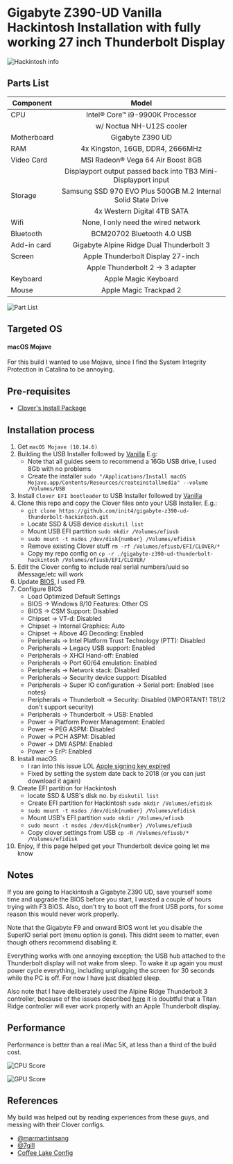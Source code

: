 # Gigabyte Z390-UD Vanilla Hackintosh Installation with fully working 27 inch Thunderbolt Display 

![Hackintosh info](https://github.com/init4/gigabyte-z390-ud-thunderbolt-hackintosh/blob/master/img/info.png?raw=true)

## Parts List
| Component     | Model         | 
| ------------- |:-------------:| 
| CPU | Intel® Core™ i9-9900K Processor | 
| | w/ Noctua NH-U12S cooler | 
| Motherboard | Gigabyte Z390 UD |   
| RAM | 4x Kingston, 16GB, DDR4, 2666MHz |
| Video Card | MSI Radeon® Vega 64 Air Boost 8GB | 
| | Displayport output passed back into TB3 Mini-Displayport input | 
| Storage | Samsung SSD 970 EVO Plus 500GB M.2 Internal Solid State Drive |
| | 4x Western Digital 4TB SATA |
| Wifi | None, I only need the wired network |
| Bluetooth | BCM20702 Bluetooth 4.0 USB |
| Add-in card | Gigabyte Alpine Ridge Dual Thunderbolt 3 |
| Screen | Apple Thunderbolt Display 27-inch |
| | Apple Thunderbolt 2 → 3 adapter |
| Keyboard | Apple Magic Keyboard |
| Mouse | Apple Magic Trackpad 2 |

![Part List](https://github.com/init4/gigabyte-z390-ud-thunderbolt-hackintosh/blob/master/img/hardware.jpg?raw=true)

## Targeted OS
#### macOS Mojave 
For this build I wanted to use Mojave, since I find the System Integrity Protection in Catalina to be annoying.

## Pre-requisites
- [Clover's Install Package](http://mackie100projects.altervista.org/download-clover-configurator/)

## Installation process 
1. Get `macOS Mojave (10.14.6)`
2. Building the USB Installer followed by [Vanilla](https://hackintosh.gitbook.io/-r-hackintosh-vanilla-desktop-guide/building-the-usb-installer) E.g: 
    - Note that all guides seem to recommend a 16Gb USB drive, I used 8Gb with no problems 
    - Create the installer `sudo "/Applications/Install macOS Mojave.app/Contents/Resources/createinstallmedia" --volume /Volumes/USB`
3. Install `Clover EFI bootloader` to USB Installer followed by [Vanilla](https://hackintosh.gitbook.io/-r-hackintosh-vanilla-desktop-guide/clover-setup)
4. Clone this repo and copy the Clover files onto your USB Installer. E.g.:
    - `git clone https://github.com/init4/gigabyte-z390-ud-thunderbolt-hackintosh.git` 
    - Locate SSD & USB device `diskutil list`
    - Mount USB EFI partition `sudo mkdir /Volumes/efiusb`
    - `sudo mount -t msdos /dev/disk{number} /Volumes/efidisk`
    - Remove existing Clover stuff `rm -rf /Volumes/efiusb/EFI/CLOVER/*`
    - Copy my repo config on `cp -r ./gigabyte-z390-ud-thunderbolt-hackintosh /Volumes/efiusb/EFI/CLOVER/` 
5. Edit the Clover config to include real serial numbers/uuid so iMessage/etc will work 
5. Update [BIOS](https://www.gigabyte.com/Motherboard/Z390-UD-rev-10/support#support-dl-bios), I used F9. 
6. Configure BIOS 
    - Load Optimized Default Settings
    - BIOS → Windows 8/10 Features: Other OS  
    - BIOS → CSM Support: Disabled 
    - Chipset → VT-d: Disabled
    - Chipset → Internal Graphics: Auto
    - Chipset → Above 4G Decoding: Enabled
    - Peripherals → Intel Platform Trust Technology (PTT): Disabled
    - Peripherals → Legacy USB support: Enabled
    - Peripherals → XHCI Hand-off: Enabled
    - Peripherals → Port 60/64 emulation: Enabled
    - Peripherals → Network stack: Disabled 
    - Peripherals → Security device support: Disabled 
    - Peripherals → Super IO configuration → Serial port: Enabled (see notes) 
    - Peripherals → Thunderbolt → Security: Disabled (IMPORTANT! TB1/2 don't support security) 
    - Peripherals → Thunderbolt → USB: Enabled 
    - Power → Platform Power Management: Enabled 
    - Power → PEG ASPM: Disabled 
    - Power → PCH ASPM: Disabled 
    - Power → DMI ASPM: Enabled 
    - Power → ErP: Enabled 
7. Install macOS
    - I ran into this issue LOL [Apple signing key expired](https://9to5mac.com/2019/10/24/macos-application-damaged/) 
    - Fixed by setting the system date back to 2018 (or you can just download it again)  
8. Create EFI partition for Hackintosh
    - locate SSD & USB's disk no. by `diskutil list`
    - Create EFI partition for Hackintosh `sudo mkdir /Volumes/efidisk`
    - `sudo mount -t msdos /dev/disk{number} /Volumes/efidisk`
    - Mount USB's EFI partition `sudo mkdir /Volumes/efiusb`
    - `sudo mount -t msdos /dev/disk{number} /Volumes/efiusb`
    - Copy clover settings from USB `cp -R /Volumes/efiusb/* /Volumes/efidisk`
9. Enjoy, if this page helped get your Thunderbolt device going let me know 

## Notes 
If you are going to Hackintosh a Gigabyte Z390 UD, save yourself some time and upgrade the BIOS before you start, I wasted a couple of hours trying with F3 BIOS. Also, don't try to boot off the front USB ports, for some reason this would never work properly.

Note that the Gigabyte F9 and onward BIOS wont let you disable the SuperIO serial port (menu option is gone). This didnt seem to matter, even though others recommend disabling it. 

Everything works with one annoying exception; the USB hub attached to the Thunderbolt display will not wake from sleep. To wake it up again you must power cycle everything, including unplugging the screen for 30 seconds while the PC is off. For now I have just disabled sleep.

Also note that I have deliberately used the Alpine Ridge Thunderbolt 3 controller, because of the issues described [here](https://github.com/intel/thunderbolt-software-user-space/issues/66) it is doubtful that a Titan Ridge controller will ever work properly with an Apple Thunderbolt display.  

## Performance
Performance is better than a real iMac 5K, at less than a third of the build cost.

![CPU Score](https://github.com/init4/gigabyte-z390-ud-thunderbolt-hackintosh/blob/master/img/geekbench-cpu-score.png?raw=true)

![GPU Score](https://github.com/init4/gigabyte-z390-ud-thunderbolt-hackintosh/blob/master/img/geekbench-gpu-score.png?raw=true)

## References
My build was helped out by reading experiences from these guys, and messing with their Clover configs.

- [@marmartintsang](https://github.com/marmartintsang/gigabyte-z390-ud-hackintosh) 
- [@7gill](https://github.com/7gill/Gigabyte-Z390-UD-Catalina-install)
- [Coffee Lake Config](https://hackintosh.gitbook.io/-r-hackintosh-vanilla-desktop-guide/config.plist-per-hardware/coffee-lake)
 
